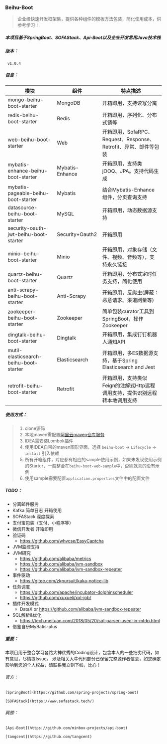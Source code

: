 ### Beihu-Boot

> 企业级快速开发框架集，提供各种组件的模板方法包装，简化使用成本，供参考学习！

##### 本项目基于SpringBoot、SOFAStack、Api-Boot以及企业开发常用Java技术栈

##### 版本：

   ` v1.0.4`

##### 包含：

| 模块                                   | 组件            | 特点描述                                                     |
| -------------------------------------- | --------------- | ------------------------------------------------------------ |
| mongo-beihu-boot-starter               | MongoDB         | 开箱即用，支持读写分离                                       |
| redis-beihu-boot-starter               | Redis           | 开箱即用，序列化、分布式锁等                                 |
| web-beihu-boot-starter                 | Web             | 开箱即用，SofaRPC、Request、Response、Retrofit、异常、邮件等包装 |
| mybatis-enhance-beihu-boot-starter     | Mybatis-Enhance | 开箱即用，支持类jOOQ、JPA。支持代码生成                      |
| mybatis-pageable-beihu-boot-starter    | Mybatis         | 结合Mybatis-Enhance组件，分页查询支持                        |
| datasource-beihu-boot-starter          | MySQL           | 开箱即用，动态数据源支持                                     |
| security-oauth-jwt-beihu-boot-starter  | Security+Oauth2 | 开箱即用                                                     |
| minio-beihu-boot-starter               | Minio           | 开箱即用，对象存储（文件、视频、音频等），支持永久链接       |
| quartz-beihu-boot-starter              | Quartz          | 开箱即用，分布式定时任务支持，简化使用                       |
| anti-scrapy-beihu-boot-starter         | Anti-Scrapy     | 开箱即用，反爬虫(屏蔽：恶意请求、渠道刷量等)                 |
| zookeeper-beihu-boot-starter           | Zookeeper       | 简单包装curator工具到SpringBoot，操作Zookeeper               |
| dingtalk-beihu-boot-starter            | Dingtalk        | 开箱即用，集成钉钉机器人通知API                              |
| mutil-elasticsearch-beihu-boot-starter | Elasticsearch   | 开箱即用，多ES数据源支持，基于Spring Elasticsearch and Jest  |
| retrofit-beihu-boot-starter            | Retrofit        | 开箱即用，支持类似Feign的注解式Http远程调用支持，提供识别远程转本地调用支持 |

##### 使用方式：
> 1. clone源码
> 2. 本地maven需配置[阿里云maven仓库服务](https://help.aliyun.com/document_detail/102512.html?spm=a2c40.aliyun_maven_repo.0.0.361830547v3oXJ)
> 3. IDEA需安装Lombok插件
> 4. 使用IDEA自带的maven图形界面，选择 `beihu-boot` -> `Lifecycle` -> `install`  引入依赖
> 5. 所有开箱组件，对应都有相应的sample使用示例，如果未发现使用示例的Starter，一般整合在`beihu-boot-web-sample`中，否则就真的没有示例
> 6. 使用sample需要配置`application.properties`文件中的配置文件

##### TODO：

- 分离邮件服务
- Kafka 简单日志 开箱使用
- SOFAStack 深度探索
- 支付宝包装（支付、小程序等）
- 微信开发者 开箱即用
- 验证码
  - https://github.com/whvcse/EasyCaptcha
- JVM监控支持
- JVM研究
  - https://github.com/alibaba/metrics
  - https://github.com/alibaba/jvm-sandbox
  - https://github.com/alibaba/jvm-sandbox-repeater
- 事件驱动
  - https://gitee.com/zkpursuit/kaka-notice-lib
- 任务调度
  - https://github.com/apache/incubator-dolphinscheduler
  - https://github.com/xuxueli/xxl-job/
- 插件开发模式
  - DataX or https://github.com/alibaba/jvm-sandbox-repeater
- SQL解析&优化
  - https://tech.meituan.com/2018/05/20/sql-parser-used-in-mtdp.html
- 借鉴自研MyBatis-plus



##### 重要：

本项目用于整合学习各路大神优秀的Coding设计，包含本人的一些拙劣代码，如有意见，尽情提Issue。
涉及相关大牛代码部分已保留完整源作者信息，如您确定影响到您的个人权益，请联系我立刻下线，比心！

###### 官方：

`[SpringBoot](https://github.com/spring-projects/spring-boot)`

`[SOFAStack](https://www.sofastack.tech/)`

###### 肩膀：

`[Api-Boot](https://github.com/minbox-projects/api-boot)`

`[tangcent](https://github.com/tangcent)`
